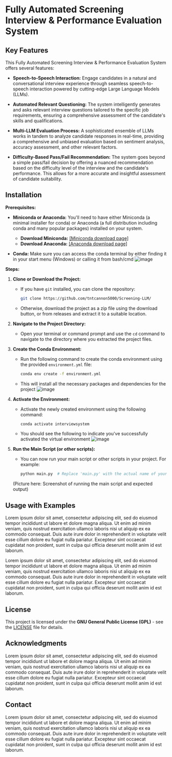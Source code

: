 # Fully Automated Screening Interview & Performance Evaluation System

## Key Features

This Fully Automated Screening Interview & Performance Evaluation System offers several features:

* **Speech-to-Speech Interaction:**  Engage candidates in a natural and conversational interview experience through seamless speech-to-speech interaction powered by cutting-edge Large Language Models (LLMs).

* **Automated Relevant Questioning:**  The system intelligently generates and asks relevant interview questions tailored to the specific job requirements, ensuring a comprehensive assessment of the candidate's skills and qualifications.

* **Multi-LLM Evaluation Process:**  A sophisticated ensemble of LLMs works in tandem to analyze candidate responses in real-time, providing a comprehensive and unbiased evaluation based on sentiment analysis, accuracy assessment, and other relevant factors.

* **Difficulty-Based Pass/Fail Recommendation:**  The system goes beyond a simple pass/fail decision by offering a nuanced recommendation based on the difficulty level of the interview and the candidate's performance. This allows for a more accurate and insightful assessment of candidate suitability.



## Installation

**Prerequisites:**

* **Miniconda or Anaconda:** You'll need to have either Miniconda (a minimal installer for conda) or Anaconda (a full distribution including conda and many popular packages) installed on your system.
  * **Download Miniconda:** [[Miniconda download page]](https://docs.anaconda.com/miniconda/)
  * **Download Anaconda:** [[Anaconda download page]](https://docs.anaconda.com/anaconda/install/)

* **Conda:** Make sure you can access the conda terminal by either finding it in your start menu (Windows) or calling it from bash/cmd
  ![image](https://github.com/user-attachments/assets/314eaa20-3fa1-4a54-bc70-82721beaaeba)


**Steps:**

1. **Clone or Download the Project:**
   - If you have `git` installed, you can clone the repository:
     ```bash
     git clone https://github.com/tntcannon5000/Screening-LLM/
     ```
   - Otherwise, download the project as a zip file using the download button, or from releases and extract it to a suitable location.

2. **Navigate to the Project Directory:**
   - Open your terminal or command prompt and use the `cd` command to navigate to the directory where you extracted the project files.


3. **Create the Conda Environment:**
   - Run the following command to create the conda environment using the provided `environment.yml` file:
     ```bash
     conda env create -f environment.yml
     ```
   - This will install all the necessary packages and dependencies for the project
     ![image](https://github.com/user-attachments/assets/97d2f836-9bf6-40e3-9445-65bb007b1ce0)


4. **Activate the Environment:**
   - Activate the newly created environment using the following command:
     ```bash
     conda activate interviewsystem
     ```
   - You should see the following to indicate you've successfully activated the virtual environment
     ![image](https://github.com/user-attachments/assets/76da2ff8-7fa6-4a61-b444-c7df69f95658)


5. **Run the Main Script (or other scripts):**
   - You can now run your main script or other scripts in your project. For example:
     ```bash
     python main.py  # Replace 'main.py' with the actual name of your script
     ```

   (Picture here: Screenshot of running the main script and expected output)



## Usage with Examples

Lorem ipsum dolor sit amet, consectetur adipiscing elit, sed do eiusmod tempor incididunt ut labore et dolore magna aliqua. Ut enim ad minim veniam, quis nostrud exercitation ullamco laboris nisi ut aliquip ex ea commodo consequat. Duis aute irure dolor in reprehenderit in voluptate velit esse cillum dolore eu fugiat nulla pariatur. Excepteur sint occaecat cupidatat non proident, sunt in culpa qui officia deserunt mollit anim id est laborum.


Lorem ipsum dolor sit amet, consectetur adipiscing elit, sed do eiusmod tempor incididunt ut labore et dolore magna aliqua. Ut enim ad minim veniam, quis nostrud exercitation ullamco laboris nisi ut aliquip ex ea commodo consequat. Duis aute irure dolor in reprehenderit in voluptate velit esse cillum dolore eu fugiat nulla pariatur. Excepteur sint occaecat cupidatat non proident, sunt in culpa qui officia deserunt mollit anim id est laborum.


## License

This project is licensed under the **GNU General Public License (GPL)** - see the [LICENSE](LICENSE) file for details.

## Acknowledgments

Lorem ipsum dolor sit amet, consectetur adipiscing elit, sed do eiusmod tempor incididunt ut labore et dolore magna aliqua. Ut enim ad minim veniam, quis nostrud exercitation ullamco laboris nisi ut aliquip ex ea commodo consequat. Duis aute irure dolor in reprehenderit in voluptate velit esse cillum dolore eu fugiat nulla pariatur. Excepteur sint occaecat cupidatat non proident, sunt in culpa qui officia deserunt mollit anim id est laborum.


## Contact

Lorem ipsum dolor sit amet, consectetur adipiscing elit, sed do eiusmod tempor incididunt ut labore et dolore magna aliqua. Ut enim ad minim veniam, quis nostrud exercitation ullamco laboris nisi ut aliquip ex ea commodo consequat. Duis aute irure dolor in reprehenderit in voluptate velit esse cillum dolore eu fugiat nulla pariatur. Excepteur sint occaecat cupidatat non proident, sunt in culpa qui officia deserunt mollit anim id est laborum.

